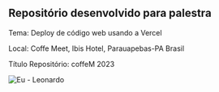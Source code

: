 ## Repositório desenvolvido para palestra 
Tema: Deploy de código web usando a Vercel 

Local: Coffe Meet, Ibis Hotel, Parauapebas-PA Brasil 

Título Repositório: coffeM 2023

![Eu - Leonardo](blob:https://web.telegram.org/8f6958a3-3d1e-456f-af4c-1b6e010121b0)